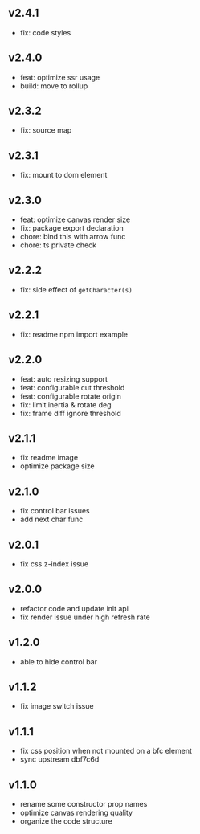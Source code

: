 ## v2.4.1

- fix: code styles

## v2.4.0

- feat: optimize ssr usage
- build: move to rollup

## v2.3.2

- fix: source map

## v2.3.1

- fix: mount to dom element

## v2.3.0

- feat: optimize canvas render size
- fix: package export declaration
- chore: bind this with arrow func
- chore: ts private check

## v2.2.2

- fix: side effect of `getCharacter(s)`

## v2.2.1

- fix: readme npm import example

## v2.2.0

- feat: auto resizing support
- feat: configurable cut threshold
- feat: configurable rotate origin
- fix: limit inertia & rotate deg
- fix: frame diff ignore threshold

## v2.1.1

- fix readme image
- optimize package size

## v2.1.0

- fix control bar issues
- add next char func

## v2.0.1

- fix css z-index issue

## v2.0.0

- refactor code and update init api
- fix render issue under high refresh rate

## v1.2.0

- able to hide control bar

## v1.1.2

- fix image switch issue

## v1.1.1

- fix css position when not mounted on a bfc element
- sync upstream dbf7c6d

## v1.1.0

- rename some constructor prop names
- optimize canvas rendering quality
- organize the code structure

